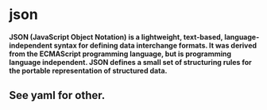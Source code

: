 <h1>json</h1>

<h4>JSON (JavaScript Object Notation) is a lightweight, text-based, language-independent syntax for defining data interchange formats. It was derived from the ECMAScript programming language, but is programming language independent. JSON defines a small set of structuring rules for the portable representation of structured data.</h4>

## See yaml for other.
